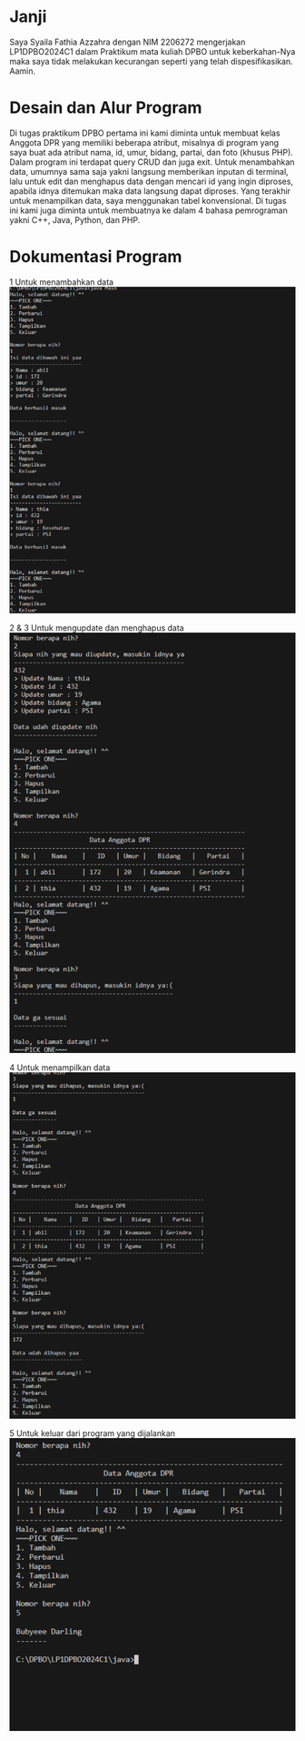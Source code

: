 # Janji
Saya Syaila Fathia Azzahra dengan NIM 2206272 mengerjakan LP1DPBO2024C1 dalam Praktikum mata kuliah DPBO untuk keberkahan-Nya maka saya tidak melakukan kecurangan seperti yang telah dispesifikasikan. Aamin.


# Desain dan Alur Program
Di tugas praktikum DPBO pertama ini kami diminta untuk membuat kelas Anggota DPR yang memiliki beberapa atribut, misalnya di program yang saya buat ada atribut nama, id, umur, bidang, partai, dan foto (khusus PHP). Dalam program ini terdapat query CRUD dan juga exit. Untuk menambahkan data, umumnya sama saja yakni langsung memberikan inputan di terminal, lalu untuk edit dan menghapus data dengan mencari id yang ingin diproses, apabila idnya ditemukan maka data langsung dapat diproses. Yang terakhir untuk menampilkan data, saya menggunakan tabel konvensional. Di tugas ini kami juga diminta untuk membuatnya ke dalam 4 bahasa pemrograman yakni C++, Java, Python, dan PHP.


# Dokumentasi Program
1 Untuk menambahkan data
![Screenshot 2024-02-14 220001.png](https://github.com/fathiaasyari/LP1DPBO2024C1/blob/09df9ad0bad1863299cbad7b51832fa912181d69/java/screenshoot/Screenshot%202024-02-14%20220001.png)

2 & 3 Untuk mengupdate dan menghapus data
![Screenshot 2024-02-14 220013.png](https://github.com/fathiaasyari/LP1DPBO2024C1/blob/c4f3b76ed5622fe68fce1e7c409c3924b76d15f7/java/screenshoot/Screenshot%202024-02-14%20220013.png)

4 Untuk menampilkan data
![Screenshot 2024-02-14 220025.png](https://github.com/fathiaasyari/LP1DPBO2024C1/blob/c4f3b76ed5622fe68fce1e7c409c3924b76d15f7/java/screenshoot/Screenshot%202024-02-14%20220025.png)

5 Untuk keluar dari program yang dijalankan
![Screenshot 2024-02-14 220030.png](https://github.com/fathiaasyari/LP1DPBO2024C1/blob/c4f3b76ed5622fe68fce1e7c409c3924b76d15f7/java/screenshoot/Screenshot%202024-02-14%20220030.png)

